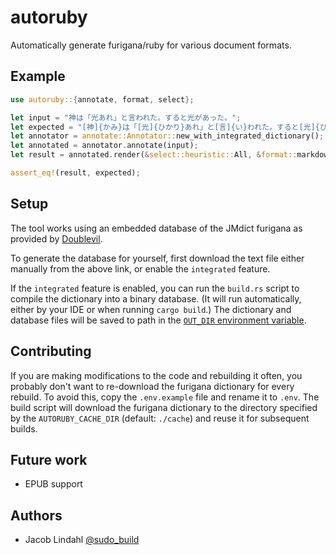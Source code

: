 # autoruby

Automatically generate furigana/ruby for various document formats.

## Example

```rust
use autoruby::{annotate, format, select};

let input = "神は「光あれ」と言われた。すると光があった。";
let expected = "[神]{かみ}は「[光]{ひかり}あれ」と[言]{い}われた。すると[光]{ひかり}があった。";
let annotator = annotate::Annotator::new_with_integrated_dictionary();
let annotated = annotator.annotate(input);
let result = annotated.render(&select::heuristic::All, &format::markdown);

assert_eq!(result, expected);
```

## Setup

The tool works using an embedded database of the JMdict furigana as provided by [Doublevil](https://github.com/Doublevil/JmdictFurigana).

To generate the database for yourself, first download the text file either manually from the above link, or enable the `integrated` feature.

If the `integrated` feature is enabled, you can run the `build.rs` script to compile the dictionary into a binary database. (It will run automatically, either by your IDE or when running `cargo build`.) The dictionary and database files will be saved to path in the [`OUT_DIR` environment variable](https://doc.rust-lang.org/cargo/reference/environment-variables.html#environment-variables-cargo-sets-for-build-scripts).

## Contributing

If you are making modifications to the code and rebuilding it often, you probably don't want to re-download the furigana dictionary for every rebuild. To avoid this, copy the `.env.example` file and rename it to `.env`. The build script will download the furigana dictionary to the directory specified by the `AUTORUBY_CACHE_DIR` (default: `./cache`) and reuse it for subsequent builds.

## Future work

- EPUB support

## Authors

- Jacob Lindahl [@sudo_build](https://twitter.com/sudo_build)
